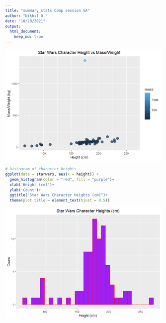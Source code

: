 ```yaml
---
title: "summary_stats Comp session 5A"
author: "Nikhil D."
date: "10/20/2021"
output:  
  html_document:
    keep_md: true
---
```


![](summary_stats_files/figure-html/unnamed-chunk-1-1.png)<!-- -->


```r
# histogram of character heights
ggplot(data = starwars, aes(x = height)) +
  geom_histogram(color = "red", fill = "purple")+
  xlab('Height (cm)')+
  ylab('Count')+
  ggtitle("Star Wars Character Heights (cm)")+
  theme(plot.title = element_text(hjust = 0.5))
```

![](summary_stats_files/figure-html/unnamed-chunk-2-1.png)<!-- -->
